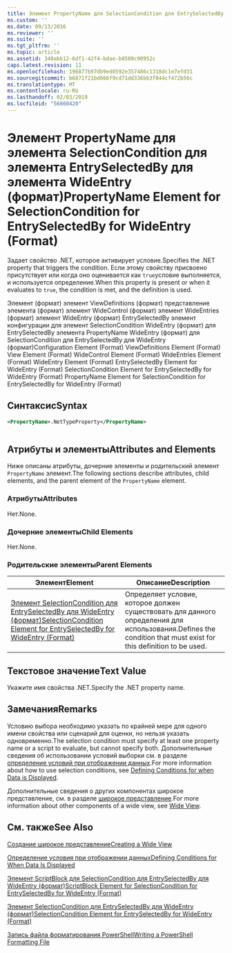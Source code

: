 ```yaml
---
title: Элемент PropertyName для SelectionCondition для EntrySelectedBy для WideEntry (формат) | Документация Майкрософт
ms.custom: ''
ms.date: 09/13/2016
ms.reviewer: ''
ms.suite: ''
ms.tgt_pltfrm: ''
ms.topic: article
ms.assetid: 340abb12-6df1-42f4-bdae-b0509c90952c
caps.latest.revision: 11
ms.openlocfilehash: 196877b97db9ed0592e357486c1318dc1e7efd31
ms.sourcegitcommit: b6871f21bd666f9cd71dd336bb3f844cf472b56c
ms.translationtype: MT
ms.contentlocale: ru-RU
ms.lasthandoff: 02/03/2019
ms.locfileid: "56860420"
---
```

# <a name="propertyname-element-for-selectioncondition-for-entryselectedby-for-wideentry-format"></a><span data-ttu-id="0f35f-102">Элемент PropertyName для элемента SelectionCondition для элемента EntrySelectedBy для элемента WideEntry (формат)</span><span class="sxs-lookup"><span data-stu-id="0f35f-102">PropertyName Element for SelectionCondition for EntrySelectedBy for WideEntry (Format)</span></span>

<span data-ttu-id="0f35f-103">Задает свойство .NET, которое активирует условие.</span><span class="sxs-lookup"><span data-stu-id="0f35f-103">Specifies the .NET property that triggers the condition.</span></span> <span data-ttu-id="0f35f-104">Если этому свойству присвоено присутствует или когда оно оценивается как `true`условие выполняется, и используется определение.</span><span class="sxs-lookup"><span data-stu-id="0f35f-104">When this property is present or when it evaluates to `true`, the condition is met, and the definition is used.</span></span>

<span data-ttu-id="0f35f-105">Элемент (формат) элемент ViewDefinitions (формат) представление элемента (формат) элемент WideControl (формат) элемент WideEntries (формат) элемент WideEntry (формат) EntrySelectedBy элемент конфигурации для элемент SelectionCondition WideEntry (формат) для EntrySelectedBy элемента PropertyName WideEntry (формат) для SelectionCondition для EntrySelectedBy для WideEntry (формат)</span><span class="sxs-lookup"><span data-stu-id="0f35f-105">Configuration Element (Format) ViewDefinitions Element (Format) View Element (Format) WideControl Element (Format) WideEntries Element (Format) WideEntry Element (Format) EntrySelectedBy Element for WideEntry (Format) SelectionCondition Element for EntrySelectedBy for WideEntry (Format) PropertyName Element for SelectionCondition for EntrySelectedBy for WideEntry (Format)</span></span>

## <a name="syntax"></a><span data-ttu-id="0f35f-106">Синтаксис</span><span class="sxs-lookup"><span data-stu-id="0f35f-106">Syntax</span></span>

```xml
<PropertyName>.NetTypeProperty</PropertyName>
```

```csharp

```

## <a name="attributes-and-elements"></a><span data-ttu-id="0f35f-107">Атрибуты и элементы</span><span class="sxs-lookup"><span data-stu-id="0f35f-107">Attributes and Elements</span></span>

<span data-ttu-id="0f35f-108">Ниже описаны атрибуты, дочерние элементы и родительский элемент `PropertyName` элемент.</span><span class="sxs-lookup"><span data-stu-id="0f35f-108">The following sections describe attributes, child elements, and the parent element of the `PropertyName` element.</span></span>

### <a name="attributes"></a><span data-ttu-id="0f35f-109">Атрибуты</span><span class="sxs-lookup"><span data-stu-id="0f35f-109">Attributes</span></span>

<span data-ttu-id="0f35f-110">Нет.</span><span class="sxs-lookup"><span data-stu-id="0f35f-110">None.</span></span>

### <a name="child-elements"></a><span data-ttu-id="0f35f-111">Дочерние элементы</span><span class="sxs-lookup"><span data-stu-id="0f35f-111">Child Elements</span></span>

<span data-ttu-id="0f35f-112">Нет.</span><span class="sxs-lookup"><span data-stu-id="0f35f-112">None.</span></span>

### <a name="parent-elements"></a><span data-ttu-id="0f35f-113">Родительские элементы</span><span class="sxs-lookup"><span data-stu-id="0f35f-113">Parent Elements</span></span>

|<span data-ttu-id="0f35f-114">Элемент</span><span class="sxs-lookup"><span data-stu-id="0f35f-114">Element</span></span>|<span data-ttu-id="0f35f-115">Описание</span><span class="sxs-lookup"><span data-stu-id="0f35f-115">Description</span></span>|
|-------------|-----------------|
|[<span data-ttu-id="0f35f-116">Элемент SelectionCondition для EntrySelectedBy для WideEntry (формат)</span><span class="sxs-lookup"><span data-stu-id="0f35f-116">SelectionCondition Element for EntrySelectedBy for WideEntry (Format)</span></span>](./selectioncondition-element-for-entryselectedby-for-widecontrol-format.md)|<span data-ttu-id="0f35f-117">Определяет условие, которое должен существовать для данного определения для использования.</span><span class="sxs-lookup"><span data-stu-id="0f35f-117">Defines the condition that must exist for this definition to be used.</span></span>|

## <a name="text-value"></a><span data-ttu-id="0f35f-118">Текстовое значение</span><span class="sxs-lookup"><span data-stu-id="0f35f-118">Text Value</span></span>

<span data-ttu-id="0f35f-119">Укажите имя свойства .NET.</span><span class="sxs-lookup"><span data-stu-id="0f35f-119">Specify the .NET property name.</span></span>

## <a name="remarks"></a><span data-ttu-id="0f35f-120">Замечания</span><span class="sxs-lookup"><span data-stu-id="0f35f-120">Remarks</span></span>

<span data-ttu-id="0f35f-121">Условию выбора необходимо указать по крайней мере для одного имени свойства или сценарий для оценки, но нельзя указать одновременно.</span><span class="sxs-lookup"><span data-stu-id="0f35f-121">The selection condition must specify at least one property name or a script to evaluate, but cannot specify both.</span></span> <span data-ttu-id="0f35f-122">Дополнительные сведения об использовании условий выборки см. в разделе [определение условий при отображении данных](./defining-conditions-for-displaying-data.md).</span><span class="sxs-lookup"><span data-stu-id="0f35f-122">For more information about how to use selection conditions, see [Defining Conditions for when Data is Displayed](./defining-conditions-for-displaying-data.md).</span></span>

<span data-ttu-id="0f35f-123">Дополнительные сведения о других компонентах широкое представление, см. в разделе [широкое представление](./creating-a-wide-view.md).</span><span class="sxs-lookup"><span data-stu-id="0f35f-123">For more information about other components of a wide view, see [Wide View](./creating-a-wide-view.md).</span></span>

## <a name="see-also"></a><span data-ttu-id="0f35f-124">См. также</span><span class="sxs-lookup"><span data-stu-id="0f35f-124">See Also</span></span>

[<span data-ttu-id="0f35f-125">Создание широкое представление</span><span class="sxs-lookup"><span data-stu-id="0f35f-125">Creating a Wide View</span></span>](./creating-a-wide-view.md)

[<span data-ttu-id="0f35f-126">Определение условия при отображении данных</span><span class="sxs-lookup"><span data-stu-id="0f35f-126">Defining Conditions for When Data Is Displayed</span></span>](./defining-conditions-for-displaying-data.md)

[<span data-ttu-id="0f35f-127">Элемент ScriptBlock для SelectionCondition для EntrySelectedBy для WideEntry (формат)</span><span class="sxs-lookup"><span data-stu-id="0f35f-127">ScriptBlock Element for SelectionCondition for EntrySelectedBy for WideEntry (Format)</span></span>](./scriptblock-element-for-selectioncondition-for-entryselectedby-for-widecontrol-format.md)

[<span data-ttu-id="0f35f-128">Элемент SelectionCondition для EntrySelectedBy для WideEntry (формат)</span><span class="sxs-lookup"><span data-stu-id="0f35f-128">SelectionCondition Element for EntrySelectedBy for WideEntry (Format)</span></span>](./selectioncondition-element-for-entryselectedby-for-widecontrol-format.md)

[<span data-ttu-id="0f35f-129">Запись файла форматирования PowerShell</span><span class="sxs-lookup"><span data-stu-id="0f35f-129">Writing a PowerShell Formatting File</span></span>](./writing-a-powershell-formatting-file.md)
